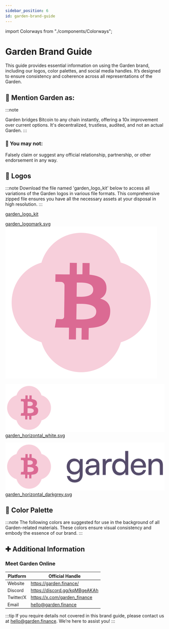 ```yaml
---
sidebar_position: 6
id: garden-brand-guide
---
```


import Colorways from "./components/Colorways";

# Garden Brand Guide

This guide provides essential information on using the Garden brand, including our logos, color palettes, and social media handles. It’s designed to ensure consistency and coherence across all representations of the Garden.

## 📌 Mention Garden as:

:::note

Garden bridges Bitcoin to any chain instantly, offering a 10x improvement over current options. It's decentralized, trustless, audited, and not an actual Garden.
:::

### 🚫 You may not:

Falsely claim or suggest any official relationship, partnership, or other endorsement in any way.

## 🌸 Logos

:::note
Download the file named 'garden_logo_kit' below to access all variations of the Garden logos in various file formats. This comprehensive zipped file ensures you have all the necessary assets at your disposal in high resolution.
:::

[garden_logo_kit](./images/garden_logos.zip)

[garden_logomark.svg](./images/garden_logomark.svg)
![garden_logomark.svg](./images/garden_logomark.svg)

![garden_horizontal_white.svg](./images/garden_horizontal_white.svg)
[garden_horizontal_white.svg](./images/garden_horizontal_white.svg)

![garden_horizontal_darkgrey.svg](./images/garden_horizontal_darkgrey.svg)
[garden_horizontal_darkgrey.svg](./images/garden_horizontal_darkgrey.svg)

## 🎨 Color Palette

:::note
The following colors are suggested for use in the background of all Garden-related materials. These colors ensure visual consistency and embody the essence of our brand.
:::

<Colorways />

## ✚ Additional Information

### Meet Garden Online

| Platform  | Official Handle               |
| --------- | ----------------------------- |
| Website   | https://garden.finance/       |
| Discord   | https://discord.gg/kqMBgeAKAh |
| Twitter/X | https://x.com/garden_finance  |
| Email     | hello@garden.finance          |

:::tip
If you require details not covered in this brand guide, please contact us at hello@garden.finance. We’re here to assist you!
:::
